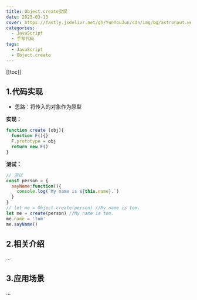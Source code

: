 ```yaml
---
title: Object.create实现
date: 2023-03-13
cover: https://fastly.jsdelivr.net/gh/YunYouJun/cdn/img/bg/astronaut.webp
categories:
  - JavaScript
  - 手写代码
tags:
  - JavaScript
  - Object.create
---
```



[[toc]]



## 1.代码实现
+ 思路：将传入的对象作为原型

**实现：**
```JavaScript
function create (obj){
  function F(){}
  F.prototype = obj
  return new F()
}

```
**测试：**
```JavaScript
// 测试
const person = {
  sayName:function(){
    console.log(`My name is ${this.name}.`)
  }
}
// let me = Object.create(person) //My name is tom.
let me = create(person) //My name is tom.
me.name = 'tom'
me.sayName()
```

## 2.相关介绍
...
## 3.应用场景
...

